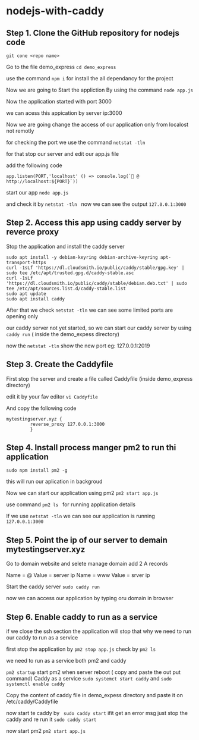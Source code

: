 # nodejs-with-caddy

## Step 1. Clone the GitHub repository for nodejs code

```
git cone <repo name>
```
Go to the file demo_express ``` cd demo_express ```

use the command ``` npm i ``` for install the all dependancy for the project

Now we are going to Start the appliction By using the command ``` node app.js ```

Now the application started with port 3000 

we can acess this appication by server ip:3000


Now we are going change the  access of our application only from localost not remotly 

for checking the port we use the command ```netstat -tln``` 

for that stop our server and edit our app.js file 

add the following code 

```
app.listen(PORT,'localhost' () => console.log(`🚀 @ http://localhost:${PORT}`))
```
start our app ``` node app.js ```

and check it by ```netstat -tln ``` now we can see the output ```127.0.0.1:3000```



## Step 2. Access this app using caddy server by reverce proxy


Stop the application and install the caddy server 

```
sudo apt install -y debian-keyring debian-archive-keyring apt-transport-https
curl -1sLf 'https://dl.cloudsmith.io/public/caddy/stable/gpg.key' | sudo tee /etc/apt/trusted.gpg.d/caddy-stable.asc
curl -1sLf 'https://dl.cloudsmith.io/public/caddy/stable/debian.deb.txt' | sudo tee /etc/apt/sources.list.d/caddy-stable.list
sudo apt update
sudo apt install caddy
```
 After that we check ```netstat -tln``` we can see some limited ports are opening only
 
 our caddy server not yet started, so we can start our caddy server by using ``` caddy run ``` ( inside the demo_expess directory)
 
 now the ``` netstat -tln ``` show the new port eg: 127.0.0.1:2019
 
 
 ## Step 3. Create the Caddyfile
 
 First stop the server and create a file called Caddyfile (inside demo_express directory)
 
 edit it by your fav editor ``` vi Caddyfile ```
 
 And copy the following code
 
 ```
 mytestingserver.xyz {
          reverse_proxy 127.0.0.1:3000
          }
 ```
 
 ## Step 4. Install process manger pm2 to run thi application
 
 ```
 sudo npm install pm2 -g
 ```
 this will run our  aplication in backgroud
 
 Now we can start our application using pm2 ```pm2 start app.js```
 
 use command ```pm2 ls ``` for running application details
 
 If we use ```netstat -tln``` we can see our application is running ```127.0.0.1:3000```
 
 ## Step 5. Point the ip of our server to demain mytestingserver.xyz
 
 Go to domain website and selete manage domain add 2 A records 
 
  Name = @ Value = server ip
  Name = www Value = srver ip
  
  Start the caddy server ```sudo caddy run```
  
  
  now we can access our application by typing oru domain in browser 


## Step 6. Enable caddy to run as a service

if we close the ssh section the application will stop that why we need to run our caddy to run as a service

first stop the application by ```pm2 stop app.js``` check by ```pm2 ls```

we need to run as a service both pm2 and caddy

```pm2 startup``` start pm2 when server reboot ( copy and paste the out put command)
Caddy as a service ```sudo systemct start caddy``` and ```sudo systemctl enable caddy```

Copy the content of caddy file in demo_expess directory and paste it on /etc/caddy/Caddyfile

now start te caddy  by ``` sudo caddy start``` ifit get an error msg just stop the caddy and re run it ```sudo caddy start```

now start pm2 ```pm2 start app.js```
  
  
  
  
  



